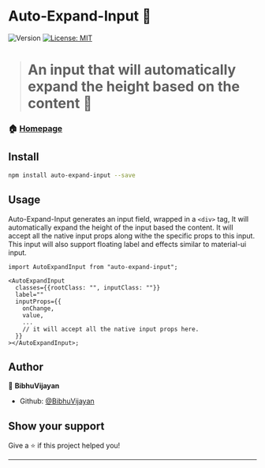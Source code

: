 <h1>Auto-Expand-Input 👋</h1>
<p>
  <img alt="Version" src="https://img.shields.io/badge/version-0.1.0-blue.svg?cacheSeconds=2592000" />
  <a href="#" target="_blank">
    <img alt="License: MIT" src="https://img.shields.io/badge/License-MIT-yellow.svg" />
  </a>
</p>

> <h1 align=&#34;center&#34;>An input that will automatically expand the height based on the content 👋</h1>

### 🏠 [Homepage](https://github.com/BibhuVijayan/bibhuav/blob/master/README.md)

## Install

```sh
npm install auto-expand-input --save
```

## Usage

Auto-Expand-Input generates an input field, wrapped in a `<div>` tag, It will automatically expand the height of the input based the content. It will accept all the native input props along withe the specific props to this input. This input will also support floating label and effects similar to material-ui input.

```es6
import AutoExpandInput from "auto-expand-input";

<AutoExpandInput
  classes={{rootClass: "", inputClass: ""}}
  label=""
  inputProps={{
    onChange,
    value,
    ...
    // it will accept all the native input props here.
  }}
></AutoExpandInput>;
```

## Author

👤 **BibhuVijayan**

- Github: [@BibhuVijayan](https://github.com/BibhuVijayan)

## Show your support

Give a ⭐️ if this project helped you!

---